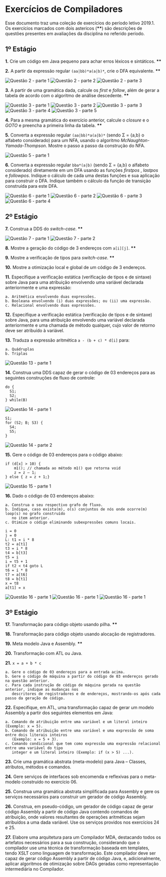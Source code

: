 # Exercícios de Compiladores

Esse documento traz uma coleção de exercícios do período letivo 2019.1. Os exercícios marcados com dois astericos (**\*\***) são descrições de questões presentes em avaliações da disciplina no referido período.

## 1º Estágio

**1.** Crie um código em Java pequeno para achar erros léxicos e sintáticos. **\*\***

**2.** A partir da expressão regular ``(aa|bb)*a(a|b)*``, crie o DFA equivalente. **\*\***

![Questão 2 - parte 1](https://imgur.com/zkL7OdU.png)
![Questão 2 - parte 2](https://imgur.com/vaPuEU3.png)
![Questão 2 - parte 3](https://imgur.com/f54xuTV.png)

**3.** A partir de uma gramática dada, calcule os *first* e *follow*, além de gerar a tabela de acordo com o algoritmo de análise descedente. **\*\***

![Questão 3 - parte 1](https://imgur.com/RgI4JaR.png)
![Questão 3 - parte 2](https://imgur.com/TIqZw5W.png)
![Questão 3 - parte 3](https://imgur.com/PKRuOHB.png)
![Questão 3 - parte 4](https://imgur.com/b2hHJFA.png)
![Questão 3 - parte 5](https://imgur.com/FseOCtj.png)

**4.** Para a mesma gramática do exercício anterior, calcule o *closure* e o *GOTO* e preencha a primeira linha da tabela. **\*\***

**5.** Converta a expressão regular ``(aa|bb)*a(a|b)*`` (sendo Σ = {a,b} o alfabeto considerado) para um NFA, usando o algoritmo *McNaughton-Yamada-Thompson*. Mostre o passo a passo da construção do NFA.

![Questão 5 - parte 1](https://imgur.com/gNr2ubX.png)

**6.** Converta a expressão regular ``bba*(a|b)`` (sendo Σ = {a,b} o alfabeto considerado) diretamente em um DFA usando as funções *firstpos* , *lastpos* e *followpos*. Indique o cálculo de cada uma destas funções e sua aplicação para construir o DFA. Indique também o cálculo da função de transição construída para este DFA.

![Questão 6 - parte 1](https://imgur.com/3ZWSO4H.png)
![Questão 6 - parte 2](https://imgur.com/DqfhnPm.png)
![Questão 6 - parte 3](https://imgur.com/OIMnSs3.png)
![Questão 6 - parte 4](https://imgur.com/9N9EA7N.png)


## 2º Estágio

**7.** Construa a DDS do *switch-case*. **\*\***

![Questão 7 - parte 1](https://imgur.com/Zy96VWi.png)
![Questão 7 - parte 2](https://imgur.com/Ypfodn0.png)

**8.** Mostre a geração do código de 3 endereços com `a[i][j]`. **\*\***

**9.** Mostre a verificação de tipos para *switch-case*. **\*\***

**10.** Mostre a otimização local e global de um código de 3 endereços. 

**11.** Especifique a verificação estática (verificação de tipos e de sintaxe) sobre Java para uma atribuição envolvendo uma variável declarada anteriormente e uma expressão:

    a. Aritmética envolvendo duas expressões.
    b. Booleana envolvendo (i) duas expressões; ou (ii) uma expressão.
    c. Relacional envolvendo duas expressões.

**12.** Especifique a verificação estática (verificação de tipos e de sintaxe) sobre Java, para uma atribuição envolvendo uma variável declarada anteriormente e uma chamada de método qualquer, cujo valor de retorno deve ser atribuído à variável.

**13.** Traduza a expressão aritmética ``a - (b + c) * d[i]`` para:

    a. Quádruplas
    b. Triplas

![Questão 13 - parte 1](https://imgur.com/f1pLeun.png)

**14.** Construa uma DDS capaz de gerar o código de 03 endereços para as seguintes construções de fluxo de controle:

```
do {
  S1;
  S2;
} while(B)
```

![Questão 14 - parte 1](https://imgur.com/sSKhgXN.png)

```
S1;
for (S2; B; S3) {
  S4;
  S5;
}
```
![Questão 14 - parte 2](https://imgur.com/pjqqNO9.png)

**15.** Gere o código de 03 endereços para o código abaixo:

```
if (d[x] > 10) {
    m1(); // chamada ao método m1() que retorna void
    z = z – 1;
} else { z = z + 1;}
```
![Questão 15 - parte 1](https://imgur.com/h03RAVD.png)

**16.** Dado o código de 03 endereços abaixo:

    a. Construa o seu respectivo grafo de fluxo.
    b. Indique, caso exista(m), o(s) conjuntos de nós onde ocorre(m) loop(s) no grafo construído
       no item anterior.
    c. Otimize o código eliminando subexpressões comuns locais.

```
i = 0
j = 0
L: t1 = i * 8
t2 = a[t1]
t3 = i * 8
t4 = b[t3]
t5 = i
i = t5 + 1
if t2 < t4 goto L
t6 = i * 8
t7 = a[t6]
t8 = b[t1]
x = t8
a[t1] = x
```
![Questão 16 - parte 1](https://imgur.com/rVSQvoS.png)
![Questão 16 - parte 1](https://imgur.com/mRm96aF.png)
![Questão 16 - parte 1](https://imgur.com/bzTRpvO.png)

## 3º Estágio

**17.** Transformação para código objeto usando pilha. **\*\***

**18.** Transformação para código objeto usando alocação de registradores.

**19.** Meta modelo Java e Assembly. **\*\***

**20.** Transformação com ATL ou Java.

**21.** ``x = a + b * c``

    a. Gere o código de 03 endereços para a entrada acima.
    b. Gere o código de máquina a partir do código de 03 endereços gerado na questão anterior.
    c. Para cada instrução de código de máquina gerada na questão anterior, indique as mudanças nos 
       descritores de registradores e de endereços, mostrando-os após cada passo da geração de código.

**22.** Especifique, em ATL, uma transformação capaz de gerar um modelo Assembly a partir dos seguintes elementos em Java:

    a. Comando de atribuição entre uma variável e um literal inteiro (Exemplo: x = 5).
    b. Comando de atribuição entre uma variável e uma expressão de soma entre dois literais inteiros
       (Exemplo: x = 5 + 3).
    c. Comando condicional que tem como expressão uma expressão relacional entre uma variável do tipo
       integer e um literal inteiro (Exemplo: if (x > 5) ...).

**23.** Crie uma gramática abstrata (meta-modelo) para Java – Classes, atributos, métodos e comandos.

**24.** Gere serviços de interfaces sob encomenda e reflexivas para o meta-modelo construído no exercício 06.

**25.** Construa uma gramática abstrata simplificada para Assembly e gere os serviços necessários para construir um gerador de código Assembly.

**26.** Construa, em pseudo-código, um gerador de código capaz de gerar código Assembly a partir de código Java contendo comandos de atribuição, onde valores resultantes de operações aritméticas sejam atribuídos a uma dada variável. Use os serviços providos nos exercícios 24 e 25.

**27.** Elabore uma arquitetura para um Compilador MDA, destacando todos os artefatos necessários para a sua construção, considerando que o compilador use uma técnica de transformação baseada em templates, tendo XSLT como linguagem de transformação. Este compilador deve ser capaz de gerar código Assembly a partir de código Java, e, adicionalmente, aplicar algoritmos de otimização sobre DAGs geradas como representação intermediária no Compilador.